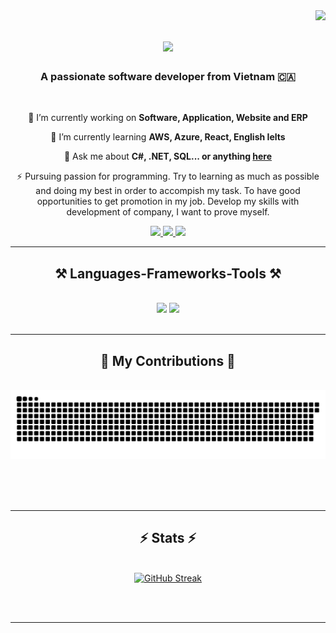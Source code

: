 <img align="right" src="https://visitor-badge.laobi.icu/badge?page_id=HuyPDNN.HuyPDNN" />

<h1 align="center">
    <img src="https://readme-typing-svg.herokuapp.com/?font=Righteous&size=35&center=true&vCenter=true&width=500&height=70&duration=4000&lines=Hi+There!+👋;+I'm+Huy+Pham+🤵;+I'm+Huy+Pham+🤵;+I'm+a+software+engineer+**</>**;+From+Danang+City+🌇;" />
</h1>

<h3 align="center">A passionate software developer from Vietnam 🇨🇦</h3>

<br/>

<div align="center">
 
 🔭 I’m currently working on **Software, Application, Website and ERP**
 
 🌱 I’m currently learning **AWS, Azure, React, English Ielts**

💬 Ask me about **C#, .NET, SQL... or anything [here](https://github.com/HuyPDNN/HuyPDNN/issues)**

⚡ Pursuing passion for programming. 
Try to learning as much as possible and doing my best in order to accompish my task. 
To have good opportunities to get promotion in my job. 
Develop my skills with development of company, I want to prove myself.

 </div>
 
<div align="center"> 
  <a href="mailto:phamhuy200799@gmail.com">
    <img src="https://img.shields.io/badge/Gmail-333333?style=for-the-badge&logo=gmail&logoColor=red" />
  </a>
  <a href="https://www.linkedin.com/in/huypham-swe" target="_blank">
    <img src="https://img.shields.io/badge/LinkedIn-0077B5?style=for-the-badge&logo=linkedin&logoColor=white" target="_blank" />
  </a>
  <a href="https://github.com/HuyPDNN/" target="_blank">
      <img src="https://img.shields.io/badge/github-007acc?style=for-the-badge&logo=GitHub&logoColor=white" target="_blank" />
  </a>
</div>

 <hr/>
 
<h2 align="center">⚒️ Languages-Frameworks-Tools ⚒️</h2>
<br/>
<div align="center">
    <img src="https://skillicons.dev/icons?i=cs,java,nodejs,jquery,js,html,css,bootstrap,react,angular,mongodb,npm,rabbitmq,ts,git" />
    <img src="https://skillicons.dev/icons?i=visualstudio,vscode,dotnet,postgres,azure,redis,postman,bitbucket,github,jenkins,docker,nginx,notion" /><br>
</div>

<br/>
<hr/>

<div align="center">
  <h2>🐍 My Contributions 🐍</h2>
  <br>
  <img alt="snake eating my contributions" src="https://raw.githubusercontent.com/HuyPDNN/HuyPDNN/output/github-contribution-grid-snake.svg" />
  
  <br/><br/><br/>
</div>

<hr/>

<h2 align="center">⚡ Stats ⚡</h2>
<br>
<div align=center>
 <a href="https://git.io/streak-stats"><img src="https://github-readme-streak-stats.herokuapp.com?user=HuyPDNN&theme=dark&hide_border=true&border_radius=10" alt="GitHub Streak" /></a>
</div>

<br/><br/>

<hr/>

<br/>
